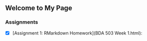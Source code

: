 ## Welcome to My Page

### Assignments

- [x] [Assignment 1: RMarkdown Homework](BDA 503 Week 1.html):


